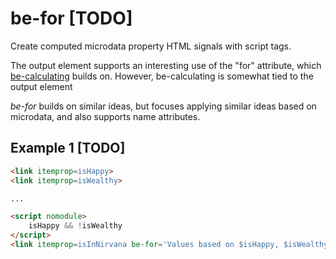 # be-for [TODO]

Create computed microdata property HTML signals with script tags.

The output element supports an interesting use of the "for" attribute, which [be-calculating](https://github.com/bahrus/be-calculating) builds on.  However, be-calculating is somewhat tied to the output element

*be-for* builds on similar ideas, but focuses applying similar ideas based on microdata, and also supports name attributes.

## Example 1 [TODO]

```html
<link itemprop=isHappy>
<link itemprop=isWealthy>

...

<script nomodule>
    isHappy && !isWealthy
</script>
<link itemprop=isInNirvana be-for='Values based on $isHappy, $isWealthy.'>
```

